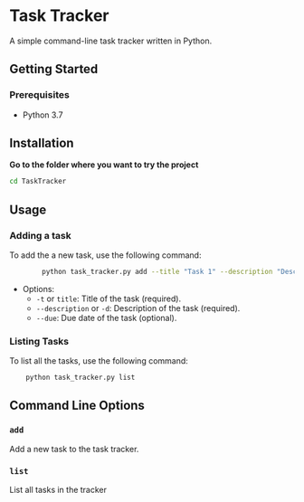 # Task Tracker

A simple command-line task tracker written in Python.

## Getting Started

### Prerequisites

- Python 3.7

## Installation

**Go to the folder where you want to try the project**

   ```bash
   cd TaskTracker 
   ```

## Usage

### Adding a task
To add the a new task, use the following command:
```bash
        python task_tracker.py add --title "Task 1" --description "Description of Task 1" --due "2023-12-31" 
```

* Options:
    * `-t` or `title`: Title of the task (required).
    * `--description` or `-d`: Description of the task (required).
    * `--due`: Due date of the task (optional).

### Listing Tasks
To list all the tasks, use the following command:
```bash
    python task_tracker.py list
```

## Command Line Options

### **`add`**
Add a new task to the task tracker.

### **`list`**
List all tasks in the tracker